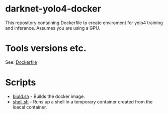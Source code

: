 # darknet-yolo4-docker

This repository containing Dockerfile to create enviroment for yolo4 training and inferance. Assumes you are using a GPU.

# Tools versions etc.

See: [Dockerfile](dockerfile/Dockerfile)

# Scripts

* [biuld.sh](build.sh) - Builds the docker image.
* [shell.sh](shell.sh) - Runs up a shell in a temporary container created from the loacal container.

